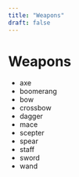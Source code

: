 ```yaml
---
title: "Weapons"
draft: false
---
```

# Weapons

* axe
* boomerang
* bow
* crossbow
* dagger
* mace
* scepter
* spear
* staff
* sword
* wand
